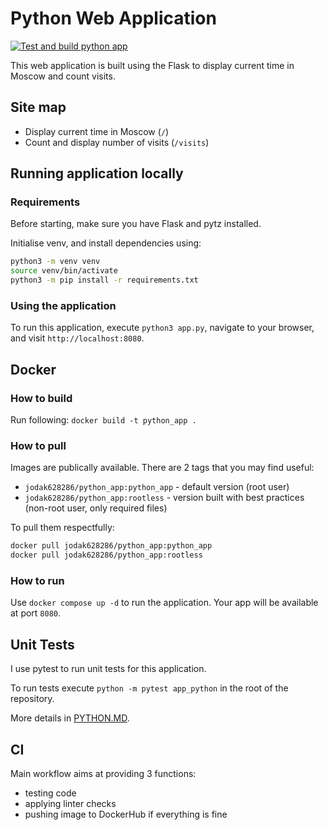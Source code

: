 # Python Web Application

[![Test and build python app](https://github.com/ortieom/S25-DevOps-labs/actions/workflows/main.yml/badge.svg)](https://github.com/ortieom/S25-DevOps-labs/actions/workflows/main.yml)

This web application is built using the Flask to display current time in Moscow and count visits.

## Site map

- Display current time in Moscow (`/`)
- Count and display number of visits (`/visits`)

## Running application locally

### Requirements

Before starting, make sure you have Flask and pytz installed. 

Initialise venv, and install dependencies using:

```bash
python3 -m venv venv
source venv/bin/activate
python3 -m pip install -r requirements.txt
```

### Using the application

To run this application, execute `python3 app.py`, navigate to your browser, and visit `http://localhost:8080`.


## Docker

### How to build

Run following: `docker build -t python_app .`

### How to pull

Images are publically available. There are 2 tags that you may find useful:
- `jodak628286/python_app:python_app` - default version (root user)
- `jodak628286/python_app:rootless` - version built with best practices (non-root user, only required files)

To pull them respectfully:
```bash
docker pull jodak628286/python_app:python_app
docker pull jodak628286/python_app:rootless
```
### How to run

Use `docker compose up -d` to run the application.
Your app will be available at port `8080`.


## Unit Tests

I use pytest to run unit tests for this application.

To run tests execute `python -m pytest app_python` in the root of the repository.

More details in [PYTHON.MD](./PYTHON.MD).

## CI

Main workflow aims at providing 3 functions:

- testing code
- applying linter checks
- pushing image to DockerHub if everything is fine
